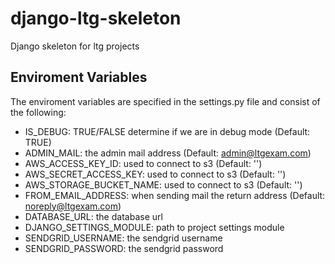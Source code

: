 django-ltg-skeleton
==============

Django skeleton for ltg projects

## Enviroment Variables

The enviroment variables are specified in the settings.py file and consist of the following:
* IS_DEBUG: TRUE/FALSE determine if we are in debug mode (Default: TRUE)
* ADMIN_MAIL: <String> the admin mail address (Default: admin@ltgexam.com)
* AWS_ACCESS_KEY_ID: <String> used to connect to s3 (Default: '')
* AWS_SECRET_ACCESS_KEY: <String> used to connect to s3 (Default: '')
* AWS_STORAGE_BUCKET_NAME: <String> used to connect to s3 (Default: '')
* FROM_EMAIL_ADDRESS: <String> when sending mail the return address (Default: noreply@ltgexam.com)
* DATABASE_URL: <String> the database url
* DJANGO_SETTINGS_MODULE: <String> path to project settings module
* SENDGRID_USERNAME: <String> the sendgrid username
* SENDGRID_PASSWORD: <String> the sendgrid password



